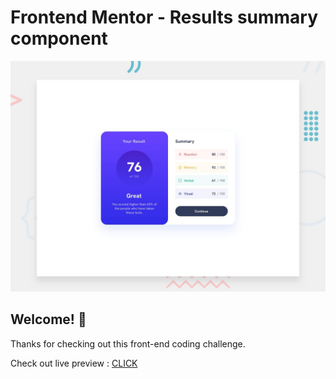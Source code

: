 # Frontend Mentor - Results summary component

![Design preview for the Results summary component coding challenge](./design/desktop-preview.jpg)

## Welcome! 👋

Thanks for checking out this front-end coding challenge.

Check out live preview : [CLICK](https://carniel-carl.github.io/result-summary/)

